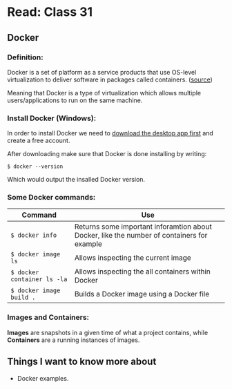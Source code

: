 # Read: Class 31

## Docker

### Definition:

Docker is a set of platform as a service products that use OS-level virtualization to deliver software in packages called containers. ([source](https://en.wikipedia.org/wiki/Docker_(software)))

Meaning that Docker is a type of virtualization which allows multiple users/applications to run on the same machine.

### Install Docker (Windows):

In order to install Docker we need to [download the desktop app first](https://www.docker.com/get-started/) and create a free account.

After downloading make sure that Docker is done installing by writing:

    $ docker --version

Which would output the insalled Docker version.

### Some Docker commands:

| Command | Use |
|---------|-----|
| `$ docker info ` | Returns some important inforamtion about Docker, like the number of containers for example |
| `$ docker image ls` | Allows inspecting the current image |
| `$ docker container ls -la` | Allows inspecting the all containers within Docker |
| `$ docker image build .` | Builds a Docker image using a Docker file |

### Images and Containers:

**Images** are snapshots in a given time of what a project contains, while **Containers** are a running instances of images.




## Things I want to know more about

- Docker examples.